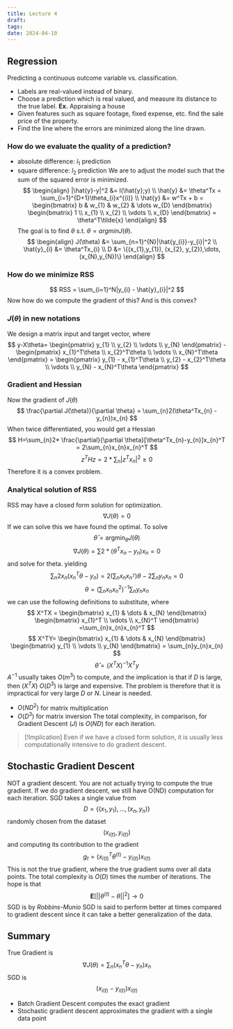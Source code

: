 ```yaml
---
title: Lecture 4
draft: 
tags: 
date: 2024-04-10
---
```

## Regression
Predicting a continuous outcome variable vs. classification.
- Labels are real-valued instead of binary.
- Choose a prediction which is real valued, and measure its distance to the true label.
**Ex.** Appraising a house
- Given features such as square footage, fixed expense, etc. find the sale price of the property.
- Find the line where the errors are minimized along the line drawn.
### How do we evaluate the quality of a prediction?
- absolute difference: $l_{1}$ prediction
- square difference: $l_{2}$ prediction
We are to adjust the model such that the sum of the squared error is minimized.
$$
\begin{align}
|\hat{y}-y|^2 &= l(\hat{y};y)  \\
\hat{y} &= \theta^Tx = \sum_{i=1}^{D+1}\theta_{i}x^{(i)} \\
\hat{y}  &= w^Tx + b = \begin{bmatrix}
b & w_{1} & w_{2} & \dots w_{D}
\end{bmatrix} \begin{bmatrix}
1 \\
x_{1} \\
x_{2} \\
\vdots \\
x_{D}
\end{bmatrix} = \theta^T\tilde{x}
\end{align}
$$
The goal is to find $\theta$ s.t. $\theta = argmin J(\theta)$.
$$
\begin{align}
J(\theta) &= \sum_{n=1}^{N}|\hat{y_{i}}-y_{i}|^2 \\
\hat{y}_{i} &= \theta^Tx_{i} \\
D &= \{(x_{1},y_{1}), (x_{2}, y_{2}),\dots,(x_{N},y_{N})\}
\end{align}
$$
### How do we minimize RSS
$$
RSS = \sum_{i=1}^N|y_{i} - \hat{y}_{i}|^2
$$
Now how do we compute the gradient of this? And is this convex?
### $J(\theta)$ in new notations
We design a matrix input and target vector, where
$$
y-X\theta= \begin{pmatrix}
y_{1} \\
y_{2} \\
\vdots \\
y_{N}
\end{pmatrix} - \begin{pmatrix}
x_{1}^T\theta \\
x_{2}^T\theta \\
\vdots \\
x_{N}^T\theta
\end{pmatrix}
= \begin{pmatrix}
y_{1} - x_{1}^T\theta \\
y_{2} - x_{2}^T\theta  \\
\vdots \\
y_{N} - x_{N}^T\theta
\end{pmatrix}
$$
### Gradient and Hessian
Now the gradient of $J(\theta)$
$$
\frac{\partial J(\theta)}{\partial \theta} = \sum_{n}2(\theta^Tx_{n} - y_{n})x_{n}
$$
When twice differentiated, you would get a Hessian
$$
H=\sum_{n}2* \frac{\partial}{\partial \theta}[\theta^Tx_{n}-y_{n}]x_{n}^T = 2\sum_{n}x_{n}x_{n}^T
$$
$$
z^THz = 2 * \sum_{n} |z^Tx_{n}|^2 \ge 0
$$
Therefore it is a convex problem.
### Analytical solution of RSS
RSS may have a closed form solution for optimization.
$$
\nabla J(\theta) = 0
$$
If we can solve this we have found the optimal.
To solve
$$
\hat{\theta} = \text{argmin}_{\theta}J(\theta)
$$
$$
\nabla J(\theta)= \sum 2*(\theta^T x_{n}-y_{n})x_{n}=0
$$
and solve for theta. yielding
$$
\sum_{n}2x_{n}(x_{n}^T\theta-y_{n})= 2\left( \sum_{n}x_{n}x_{n^T} \right)\theta - 2\sum_{n}y_{n}x_{n}=0
$$
$$
\theta =\left(\sum_{n}x_{n}x_{n}^2\right)^{-1}\sum_{n}y_{n}x_{n}
$$
we can use the following definitions to substitute, where
$$
X^TX = \begin{bmatrix}
x_{1} & \dots & x_{N}
\end{bmatrix} \begin{bmatrix}
x_{1}^T \\
\vdots \\
x_{N}^T
\end{bmatrix}
=\sum_{n}x_{n}x_{n}^T
$$
$$
X^TY= \begin{bmatrix}
x_{1} & \dots & x_{N}
\end{bmatrix} \begin{bmatrix}
y_{1} \\
\vdots \\
y_{N}
\end{bmatrix}
= \sum_{n}y_{n}x_{n}
$$
$$
\hat{\theta}=(X^TX)^{-1} X^Ty
$$
$A^{-1}$ usually takes $O(m^3)$ to compute, and the implication is that if $D$ is large, then $(X^TX)$ $O(D^3)$ is large and expensive.
The problem is therefore that it is impractical for very large $D$ or $N$. Linear is needed.
- $O(ND^2)$ for matrix multiplication
- $O(D^3)$ for matrix inversion
The total complexity, in comparison, for Gradient Descent ($J$) is $O(ND)$ for each iteration.

>[!Implication]
>Even if we have a closed form solution, it is usually less computationally intensive to do gradient descent.

## Stochastic Gradient Descent
NOT a gradient descent. You are not actually trying to compute the true gradient.
If we do gradient descent, we still have O(ND) computation for each iteration.
SGD takes a single value from
$$
D = \{(x_{1},y_{1}),\dots,(x_{n},y_{n})\}
$$
randomly chosen from the dataset
$$
(x_{i(t)},y_{i(t)})
$$
and computing its contribution to the gradient
$$
g_{t} = (x_{i(t)}^T \theta^{(t)}-y_{i(t)})x_{i(t)}
$$
This is not the true gradient, where the true gradient sums over all data points.
The total complexity is $O(D)$ times the number of iterations.
The hope is that
$$
\mathbf{E} [\lvert \lvert \theta^{(t)} - \theta \rvert  \rvert ^2] \to 0
$$
SGD is by *Robbins-Munio*
SGD is said to perform better at times compared to gradient descent since it can take a better generalization of the data.
## Summary
True Gradient is
$$
\nabla J(\theta) = \sum_{n}(x_{n}^T\theta - y_{n})x_{n}
$$
SGD is
$$
(x_{i(t)}-y_{i(t)})x_{i(t)}
$$
- Batch Gradient Descent computes the exact gradient
- Stochastic gradient descent approximates the gradient with a single data point
